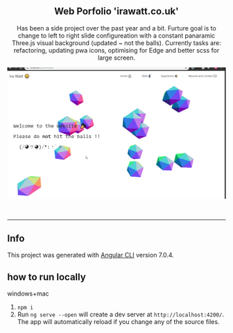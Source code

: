
<h2 align="center">
 Web Porfolio 'irawatt.co.uk'
</h2>
<p align="center">Has been a side project over the past year and a bit. Furture goal is to change to left to right slide configureation with a 
constant panaramic Three.js visual background (updated ~ not the balls). Currently tasks are: refactoring, updating pwa icons, optimising for Edge and better scss for large screen.</P><P></P>
<p align="center">
  <img src="https://raw.githubusercontent.com/wisespira/Website/master/its%20the%20giff.gif">
</p>
<br>
<hr>


## Info

This project was generated with [Angular CLI](https://github.com/angular/angular-cli) version 7.0.4.

## how to run locally

windows+mac

1) `npm i`
2) Run `ng serve --open` will create a dev server at `http://localhost:4200/`. The app will automatically reload if you change any of the source files.
